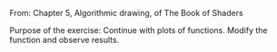From: Chapter 5, Algorithmic drawing, of The Book of Shaders

Purpose of the exercise:
Continue with plots of functions. Modify the function and observe results.
